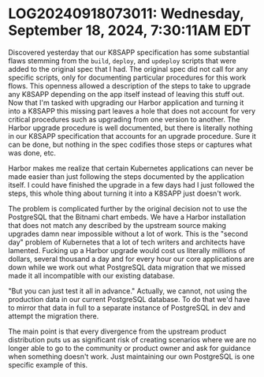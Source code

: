 # LOG20240918073011: Wednesday, September 18, 2024,  7:30:11AM EDT

Discovered yesterday that our K8SAPP specification has some substantial flaws stemming from the `build`, `deploy`, and `updeploy` scripts that were added to the original spec that I had. The original spec did not call for any specific scripts, only for documenting particular procedures for this work flows. This openness allowed a description of the steps to take to upgrade any K8SAPP depending on the app itself instead of leaving this stuff out. Now that I'm tasked with upgrading our Harbor application and turning it into a K8SAPP this missing part leaves a hole that does not account for very critical procedures such as upgrading from one version to another. The Harbor upgrade procedure is well documented, but there is literally nothing in our K8SAPP specification that accounts for an upgrade procedure. Sure it can be done, but nothing in the spec codifies those steps or captures what was done, etc. 

Harbor makes me realize that certain Kubernetes applications can never be made easier than just following the steps documented by the application itself. I could have finished the upgrade in a few days had I just followed the steps, this whole thing about turning it into a K8SAPP just doesn't work.

The problem is complicated further by the original decision not to use the PostgreSQL that the Bitnami chart embeds. We have a Harbor installation that does not match any described by the upstream source making upgrades damn near impossible without a lot of work. This is the "second day" problem of Kubernetes that a lot of tech writers and architects have lamented. Fucking up a Harbor upgrade would cost us literally millions of dollars, several thousand a day and for every hour our core applications are down while we work out what PostgreSQL data migration that we missed made it all incompatible with our existing database. 

"But you can just test it all in advance." Actually, we cannot, not using the production data in our current PostgreSQL database. To do that we'd have to mirror that data in full to a separate instance of PostgreSQL in dev and attempt the migration there.

The main point is that every divergence from the upstream product distribution puts us as significant risk of creating scenarios where we are no longer able to go to the community or product owner and ask for guidance when something doesn't work. Just maintaining our own PostgreSQL is one specific example of this.
